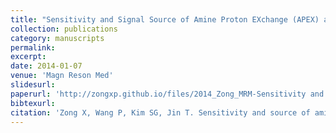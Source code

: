 ```yaml
---
title: "Sensitivity and Signal Source of Amine Proton EXchange (APEX) and Amide Proton Transfer (APT) MRI in Cerebral Ischemia"
collection: publications
category: manuscripts
permalink:
excerpt:
date: 2014-01-07
venue: 'Magn Reson Med'
slidesurl:
paperurl: 'http://zongxp.github.io/files/2014_Zong_MRM-Sensitivity and Source of Amine-Proton Exchange and Amide-Proton Transfer Magnetic Resonance Imaging in Cerebral Ischemia.pdf'
bibtexurl:
citation: 'Zong X, Wang P, Kim SG, Jin T. Sensitivity and source of amine-proton exchange and amide-proton transfer magnetic resonance imaging in cerebral ischemia. Magn Reson Med. 2014 Jan;71(1):118-32. doi: 10.1002/mrm.24639. Epub 2013 Feb 11. PMID: 23401310; PMCID: PMC3655131.'
---
```

